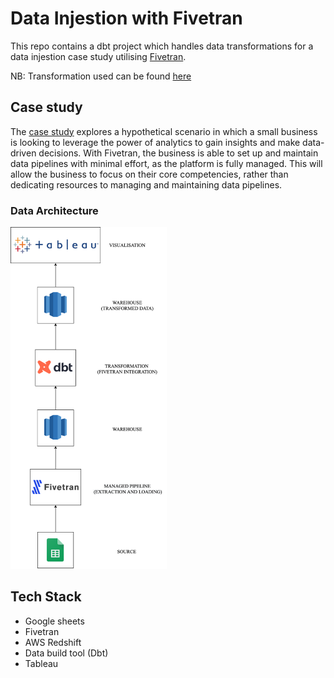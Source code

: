 
# Data Injestion with Fivetran

This repo contains a dbt project which handles data transformations for a data injestion case study utilising [Fivetran](https://www.fivetran.com/).

NB: Transformation used can be found [here](https://github.com/AfolabiAwonuga/data_ingestion/blob/main/models/my_dbt_transforms/o_d_dbt_view_model.sql)


## Case study
The [case study]() explores a hypothetical scenario in which a small business is looking to leverage the power of analytics to gain insights and make data-driven decisions. With Fivetran, the business is able to set up and maintain data pipelines with minimal effort, as the platform is fully managed. This will allow the business to focus on their core competencies, rather than dedicating resources to managing and maintaining data pipelines. 

### Data Architecture
<!-- ![Alt text](images/2.png) -->
<img src="images/1.png" alt="drawing" width="250"/>


## Tech Stack

- Google sheets 
- Fivetran 
- AWS Redshift 
- Data build tool (Dbt)
- Tableau 
